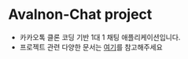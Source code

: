 # Avalnon-Chat project

- 카카오톡 클론 코딩 기반 1대 1 채팅 애플리케이션입니다.
- 프로젝트 관련 다양한 문서는 [여기](https://sunghyeons-organization.gitbook.io/avalon-chat-docs/)를 참고해주세요
